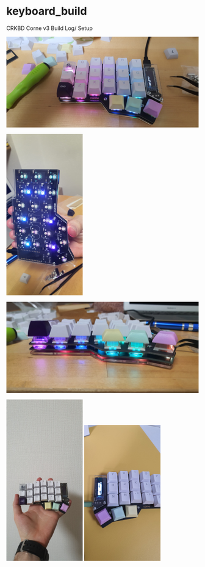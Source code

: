 # keyboard_build

CRKBD Corne v3 Build Log/ Setup

![](./images/crkbd01.jpg)

<img src="https://raw.githubusercontent.com/lochyb/keyboard_build/master/images/crkbd02.jpg" alt="Keyboard Photo 2" width="200" height="auto"/>

![](./images/crkbd03.jpg)

<img src="https://raw.githubusercontent.com/lochyb/keyboard_build/master/images/crkbd04.jpg" alt="Keyboard Photo 4" width="200" height="auto"/>

<img src="https://raw.githubusercontent.com/lochyb/keyboard_build/master/images/crkbd05.jpg" alt="Keyboard Photo 5" width="200" height="auto"/>


